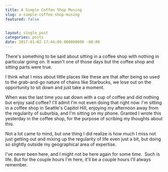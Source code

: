 ```yaml
---
title: A Simple Coffee Shop Musing
slug: a-simple-coffee-shop-musing
featured: false


layout: single_post
categories: posts
date: 2017-01-02 17:44:09.000000000 -08:00
---
```


There's something to be said about sitting in a coffee shop with nothing in particular going on. It wasn't one of those days but the coffee shop and sitting parts were true.

I think what I miss about little places like these are that after being so used to the grab-and-go nature of chains like Starbucks, we lose out on the opportunity to sit down and just take a moment.

When was the last time you sat down with a cup of coffee and did nothing but enjoy said coffee? I'll admit I'm not even doing that right now. I'm sitting in a coffee shop in Seattle's Capitol Hill, enjoying my afternoon away from the regularity of suburbia, and I'm sitting on my phone. Granted I wrote this yesterday in the coffee shop, for the purpose of scribing my thoughts about this.

Not a lot came to mind, but one thing I did realize is how much I miss not just getting out and mixing up the regularity of life even just a bit, but doing so slightly outside my geographical area of expertise.

I've never been here, and I might not be here again for some time. &nbsp;Such is life. But for the couple hours I'm here, it'll be a couple hours I'll always remember.

